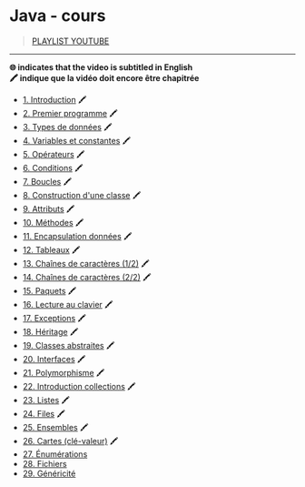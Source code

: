 # Java - cours

> [PLAYLIST YOUTUBE](https://www.youtube.com/playlist?list=PLrSOXFDHBtfHkq8dd3BbSaopVgRSYtgPv)

---

**🌐 indicates that the video is subtitled in English**<br>
**🖍 indique que la vidéo doit encore être chapitrée**

+ [1. Introduction](https://www.youtube.com/watch?v=_l4pJ7HCrl4) 🖍
+ [2. Premier programme](https://www.youtube.com/watch?v=cvpkw2ZN4Ps) 🖍
+ [3. Types de données](https://www.youtube.com/watch?v=7Buk7i_RGok) 🖍
+ [4. Variables et constantes](https://www.youtube.com/watch?v=ilJGviAXoTM) 🖍
+ [5. Opérateurs](https://www.youtube.com/watch?v=OgPU8mFAgro) 🖍
+ [6. Conditions](https://www.youtube.com/watch?v=0rANfWRfc_c) 🖍
+ [7. Boucles](https://www.youtube.com/watch?v=ws0JqA7bPN0) 🖍
+ [8. Construction d'une classe](https://www.youtube.com/watch?v=IZ8wKErw0_Y) 🖍
+ [9. Attributs](https://www.youtube.com/watch?v=48wGbUfFtfM) 🖍
+ [10. Méthodes](https://www.youtube.com/watch?v=FkB7N0w81Dk) 🖍
+ [11. Encapsulation données](https://www.youtube.com/watch?v=zM_Qf07fEyc) 🖍
+ [12. Tableaux](https://www.youtube.com/watch?v=VdvUYGs17Ek) 🖍
+ [13. Chaînes de caractères (1/2)](https://www.youtube.com/watch?v=wvQQ5263pvI) 🖍
+ [14. Chaînes de caractères (2/2)](https://www.youtube.com/watch?v=EphmNLfZ2hM) 🖍
+ [15. Paquets](https://www.youtube.com/watch?v=8xVLSfM5UhY) 🖍
+ [16. Lecture au clavier](https://www.youtube.com/watch?v=fa84_nrUrMw) 🖍
+ [17. Exceptions](https://www.youtube.com/watch?v=UEISfoJaOyk) 🖍
+ [18. Héritage](https://www.youtube.com/watch?v=8TSVW7SV0KA) 🖍
+ [19. Classes abstraites](https://www.youtube.com/watch?v=dd0_nYhtaKQ) 🖍
+ [20. Interfaces](https://www.youtube.com/watch?v=M0hkhOoOIHg) 🖍
+ [21. Polymorphisme](https://www.youtube.com/watch?v=CPxrEntMxsQ) 🖍
+ [22. Introduction collections](https://www.youtube.com/watch?v=ov3d4s5w_m0) 🖍
+ [23. Listes](https://www.youtube.com/watch?v=eXYLsxQvIF4) 🖍
+ [24. Files](https://www.youtube.com/watch?v=TLPqZ6QOeBo) 🖍
+ [25. Ensembles](https://www.youtube.com/watch?v=lBa9_JzgBEE) 🖍
+ [26. Cartes (clé-valeur)](https://www.youtube.com/watch?v=l1pXrZByaAM) 🖍
+ [27. Énumérations](https://www.youtube.com/watch?v=7cdTn1bvNJc)
+ [28. Fichiers](https://www.youtube.com/watch?v=RYsa_zEe4Xs)
+ [29. Généricité](https://www.youtube.com/watch?v=QWn_KHeUKfA)
